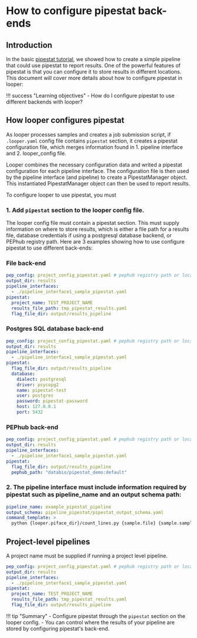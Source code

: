# How to configure pipestat back-ends

## Introduction

In the basic [pipestat tutorial](tutorial/pipestat.md), we showed how to create a simple pipeline that could use pipestat to report results.
One of the powerful features of pipestat is that you can configure it to store results in different locations.
This document will cover more details about how to configure pipestat in looper:

!!! success "Learning objectives"
    - How do I configure pipestat to use different backends with looper?


## How looper configures pipestat

As looper processes samples and creates a job submission script, if `.looper.yaml` config file contains `pipestat` section, it creates a pipestat configuration file, which merges information found in 1. pipeline interface and 2. looper_config file.

Looper combines the necessary configuration data and writed a pipestat configuration for each pipeline interface. The configuration file is then used by the pipeline interface (and pipeline) to create a PipestatManager object. This instantiated PipestatManager object can then be used to report results.

To configure looper to use pipestat, you must

### 1. Add `pipestat` section to the looper config file.

The looper config file must contain a pipestat section.
This must supply information on where to store results, which is either a file path for a results file, database credentials if using a postgresql database backend, or PEPhub registry path. Here are 3 examples showing how to use configure pipestat to use different back-ends:

### File back-end

```yaml title=".looper.yaml" hl_lines="5-8"
pep_config: project_config_pipestat.yaml # pephub registry path or local path
output_dir: results
pipeline_interfaces:
  - ./pipeline_interface1_sample_pipestat.yaml
pipestat:
  project_name: TEST_PROJECT_NAME
  results_file_path: tmp_pipestat_results.yaml
  flag_file_dir: output/results_pipeline
```

### Postgres SQL database back-end

```yaml title=".looper.yaml" hl_lines="7-14"
pep_config: project_config_pipestat.yaml # pephub registry path or local path
output_dir: results
pipeline_interfaces:
  - ./pipeline_interface1_sample_pipestat.yaml
pipestat:
  flag_file_dir: output/results_pipeline
  database:
    dialect: postgresql
    driver: psycopg2
    name: pipestat-test
    user: postgres
    password: pipestat-password
    host: 127.0.0.1
    port: 5432
```

### PEPhub back-end

```yaml title=".looper.yaml" hl_lines="7"
pep_config: project_config_pipestat.yaml # pephub registry path or local path
output_dir: results
pipeline_interfaces:
  - ./pipeline_interface1_sample_pipestat.yaml
pipestat:
  flag_file_dir: output/results_pipeline
  pephub_path: "databio/pipestat_demo:default"
```

### 2. The pipeline interface must include information required by pipestat such as pipeline_name and an output schema path:

```yaml title="pipeline_interface.yaml" hl_lines="1-2"
pipeline_name: example_pipestat_pipeline
output_schema: pipeline_pipestat/pipestat_output_schema.yaml
command_template: >
  python {looper.piface_dir}/count_lines.py {sample.file} {sample.sample_name} {pipestat.results_file}

```



## Project-level pipelines

A project name must be supplied if running a project level pipeline. 

```yaml title=".looper.yaml" hl_lines="6"
pep_config: project_config_pipestat.yaml # pephub registry path or local path
output_dir: results
pipeline_interfaces:
  - ./pipeline_interface1_sample_pipestat.yaml
pipestat:
  project_name: TEST_PROJECT_NAME
  results_file_path: tmp_pipestat_results.yaml
  flag_file_dir: output/results_pipeline
```





!!! tip "Summary"
    - Configure pipestat through the `pipestat` section on the looper config.
    - You can control where the results of your pipeline are stored by configuring pipestat's back-end.



